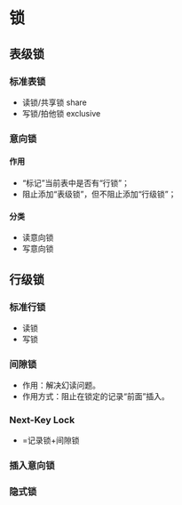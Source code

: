 # 锁

## 表级锁

### 标准表锁

- 读锁/共享锁 share
- 写锁/拍他锁 exclusive

### 意向锁

#### 作用

- “标记”当前表中是否有“行锁”；
- 阻止添加“表级锁”，但不阻止添加“行级锁”；

#### 分类

- 读意向锁
- 写意向锁

## 行级锁

### 标准行锁

- 读锁
- 写锁

### 间隙锁

- 作用：解决幻读问题。
- 作用方式：阻止在锁定的记录“前面”插入。

### Next-Key Lock

- =记录锁+间隙锁

### 插入意向锁

### 隐式锁
